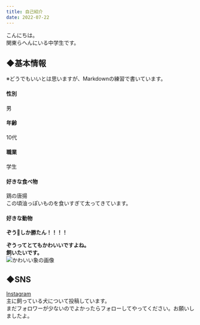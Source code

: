```yaml
---
title: 自己紹介
date: 2022-07-22
---
```

こんにちは。<br>関東らへんにいる中学生です。
## ◆基本情報
※どうでもいいとは思いますが、Markdownの練習で書いています。  
#### 性別
男
#### 年齢
10代
#### 職業
学生
#### 好きな食べ物
鶏の唐揚  
この頃油っぽいものを食いすぎて太ってきています。
#### 好きな動物
**ぞう**🐘**しか勝たん！！！！**

**ぞうってとてもかわいいですよね。**  
**飼いたいです。**  
![かわいい象の画像](https://upload.wikimedia.org/wikipedia/commons/thumb/d/dc/Elephant_near_ndutu.jpg/800px-Elephant_near_ndutu.jpg)
## ◆SNS
[Instagram](https://www.instagram.com/mahamofumozoo/)  
主に飼っている犬について投稿しています。  
まだフォロワーが少ないのでよかったらフォローしてやってください。お願いしましたよ。

